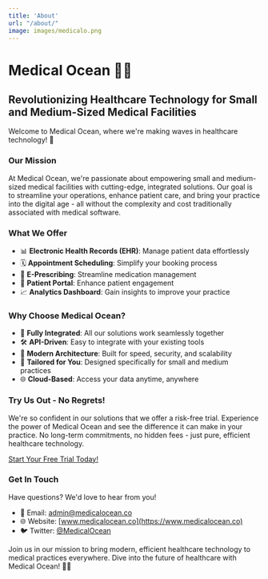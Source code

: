 ```yaml
---
title: 'About'
url: "/about/"
image: images/medicalo.png
---
```




# Medical Ocean 🌊🏥

## Revolutionizing Healthcare Technology for Small and Medium-Sized Medical Facilities

Welcome to Medical Ocean, where we're making waves in healthcare technology! 🚀

### Our Mission

At Medical Ocean, we're passionate about empowering small and medium-sized medical facilities with cutting-edge, integrated solutions. Our goal is to streamline your operations, enhance patient care, and bring your practice into the digital age - all without the complexity and cost traditionally associated with medical software.

### What We Offer

- 📊 **Electronic Health Records (EHR)**: Manage patient data effortlessly
- 🗓 **Appointment Scheduling**: Simplify your booking process
- 💊 **E-Prescribing**: Streamline medication management
- 📱 **Patient Portal**: Enhance patient engagement
- 📈 **Analytics Dashboard**: Gain insights to improve your practice

### Why Choose Medical Ocean?

- 🔗 **Fully Integrated**: All our solutions work seamlessly together
- 🛠 **API-Driven**: Easy to integrate with your existing tools
- 🚀 **Modern Architecture**: Built for speed, security, and scalability
- 💼 **Tailored for You**: Designed specifically for small and medium practices
- 🌐 **Cloud-Based**: Access your data anytime, anywhere

### Try Us Out - No Regrets!

We're so confident in our solutions that we offer a risk-free trial. Experience the power of Medical Ocean and see the difference it can make in your practice. No long-term commitments, no hidden fees - just pure, efficient healthcare technology.

[Start Your Free Trial Today!](https://www.medicalocean.com/trial)

### Get In Touch

Have questions? We'd love to hear from you!

- 📧 Email: admin@medicalocean.co
- 🌐 Website: [www.medicalocean.co](https://www.medicalocean.co)
- 🐦 Twitter: [@MedicalOcean](https://twitter.com/MedicalOceanio)

Join us in our mission to bring modern, efficient healthcare technology to medical practices everywhere. Dive into the future of healthcare with Medical Ocean! 🌊🏥
